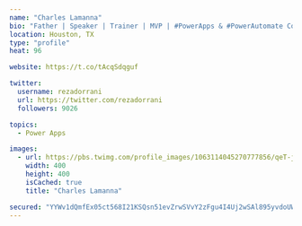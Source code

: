 ```yaml
---
name: "Charles Lamanna"
bio: "Father | Speaker | Trainer | MVP | #PowerApps & #PowerAutomate Community Super User | YouTuber Right-pointing triangle http://youtube.com/c/rezadorrani | Learn - Share - Clockwise rightwards and leftwards open circle arrows"
location: Houston, TX
type: "profile"
heat: 96

website: https://t.co/tAcqSdqguf

twitter:
  username: rezadorrani
  url: https://twitter.com/rezadorrani
  followers: 9026

topics:
  - Power Apps

images:
  - url: https://pbs.twimg.com/profile_images/1063114045270777856/qeT-jpWr_400x400.jpg
    width: 400
    height: 400
    isCached: true
    title: "Charles Lamanna"

secured: "YYWv1dQmfEx05ct568I21KSQsn51evZrwSVvY2zFgu4I4Uj2wSAl895yvdoUWIfLKo7HsJs2VWwUxYoe30WB3A4Wew45L21m8GTvbFQWNAMc2BKTCE4YaL/f29tcSkLm50tqG+V20neGgy8fxenDP90v4bIJHiP3OwniUmLYKRqXEz/ujTaEQBtG/MuyH6wQIoPXl62jDkuZqmITpTcrsN+Dvy7pufVu7ul1uZuZlmw2+4+vE33tgy10ftn9qV1CmNflBDYNrnMByTUE3eaJnIhkUyzFPx0Se/crXmLNj/GbqMYafJXpXsKMkiM4sOWEDSQr5PPFRPROgXrPxUAwuEjaKec7Fg4fcsEEm20Ck4//bz6lFODWy+BMTzOl0Bwl/x1s8WcMHVNkRG0hUemCabnfUEmIzc8HqfCI6pZ/xCc=;TD1Cmdk/5hRDcgMbrYLRrw=="
---
```


